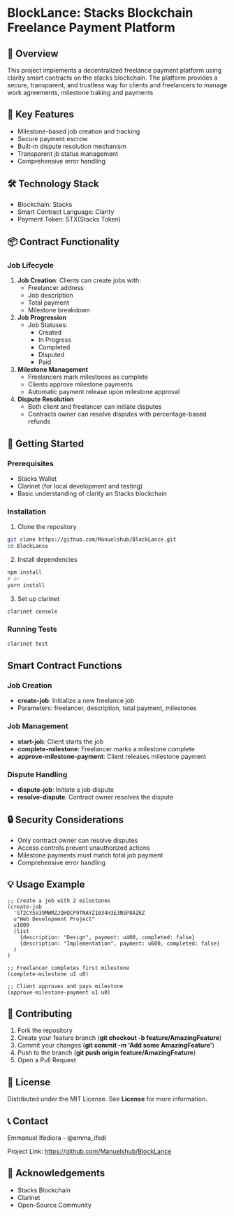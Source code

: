 # BlockLance: Stacks Blockchain Freelance Payment Platform

## 📝 Overview

This project implements a decentralized freelance payment platform using clarity smart contracts on the stacks blockchain. The platform provides a secure, transparent, and trustless way for clients and freelancers to manage work agreements, milestone traking and payments

## 🌟 Key Features

- Milestone-based job creation and tracking
- Secure payment escrow
- Built-in dispute resolution mechanism
- Transparent jb status management
- Comprehensive error handling

## 🛠️ Technology Stack

- Blockchain: Stacks
- Smart Contract Language: Clarity
- Payment Token: STX(Stacks Token)

## 📦 Contract Functionality

### Job Lifecycle

1. **Job Creation**: Clients can create jobs with:
    - Freelancer address
    - Job description
    - Total payment
    - Milestone breakdown
2. **Job Progression**
    - Job Statuses:
        - Created
        - In Progress
        - Completed
        - Disputed
        - Paid
3. **Milestone Management**
    - Freelancers mark milestones as complete
    - Clients approve milestone payments
    - Automatic payment release upon milestone approval
4. **Dispute Resolution**
    - Both client and freelancer can initiate disputes
    - Contracts owner can resolve disputes with percentage-based refunds

## 🚀 Getting Started

### Prerequisites

- Stacks Wallet
- Clarinet (for local development and testing)
- Basic understanding of clarity an Stacks blockchain

### Installation

1. Clone the repository
```bash
git clone https://github.com/Manuelshub/BlockLance.git
cd BlockLance
```

2. Install dependencies

```bash
npm install
# or 
yarn install
```

3. Set up clarinet
```bash
clarinet console
```
### Running Tests
```bash
clarinet test
```

## Smart Contract Functions

### Job Creation

- **create-job**: Initialize a new freelance job
- Parameters: freelancer, description, total payment, milestones

### Job Management

- **start-job**: Client starts the job
- **complete-milestone**: Freelancer marks a milestone complete
- **approve-milestone-payment**: Client releases milestone payment

### Dispute Handling

- **dispute-job**: Initiate a job dispute
- **resolve-dispute**: Contract owner resolves the dispute

## 🔒 Security Considerations

- Only contract owner can resolve disputes
- Access controls prevent unauthorized actions
- Milestone payments must match total job payment
- Comprehensive error handling

## 💡 Usage Example

```clarity
;; Create a job with 2 milestones
(create-job 
  'ST2CY5V39MWMZJQHQCP9TNAYZ1034H3E3NSP8AZKZ 
  u"Web Development Project" 
  u1000 
  (list 
    {description: "Design", payment: u400, completed: false}
    {description: "Implementation", payment: u600, completed: false}
  )
)

;; Freelancer completes first milestone
(complete-milestone u1 u0)

;; Client approves and pays milestone
(approve-milestone-payment u1 u0)
```

## 🤝 Contributing

1. Fork the repository
2. Create your feature branch (**git checkout -b feature/AmazingFeature**)
3. Commit your changes (**git commit -m 'Add some AmazingFeature'**)
4. Push to the branch (**git push origin feature/AmazingFeature**)
5. Open a Pull Request

## 📄 License

Distributed under the MIT License. See **License** for more information.

## 📞 Contact

Emmanuel Ifediora - @emma_ifedi

Project Link:
https://github.com/Manuelshub/BlockLance

## 🙏 Acknowledgements

- Stacks Blockchain
- Clarinet
- Open-Source Community